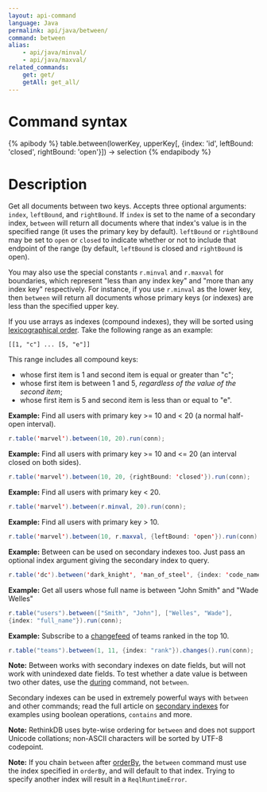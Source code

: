 ```yaml
---
layout: api-command
language: Java
permalink: api/java/between/
command: between
alias:
    - api/java/minval/
    - api/java/maxval/
related_commands:
    get: get/
    getAll: get_all/
---
```


# Command syntax #

{% apibody %}
table.between(lowerKey, upperKey[, {index: 'id', leftBound: 'closed', rightBound: 'open'}])
    &rarr; selection
{% endapibody %}

# Description #

Get all documents between two keys. Accepts three optional arguments: `index`, `leftBound`, and `rightBound`. If `index` is set to the name of a secondary index, `between` will return all documents where that index's value is in the specified range (it uses the primary key by default). `leftBound` or `rightBound` may be set to `open` or `closed` to indicate whether or not to include that endpoint of the range (by default, `leftBound` is closed and `rightBound` is open).

You may also use the special constants `r.minval` and `r.maxval` for boundaries, which represent "less than any index key" and "more than any index key" respectively. For instance, if you use `r.minval` as the lower key, then `between` will return all documents whose primary keys (or indexes) are less than the specified upper key.

If you use arrays as indexes (compound indexes), they will be sorted using [lexicographical order][lo]. Take the following range as an example:

	[[1, "c"] ... [5, "e"]]

This range includes all compound keys:

* whose first item is 1 and second item is equal or greater than "c";
* whose first item is between 1 and 5, *regardless of the value of the second item*;
* whose first item is 5 and second item is less than or equal to "e".

[lo]: https://en.wikipedia.org/wiki/Lexicographical_order

__Example:__ Find all users with primary key >= 10 and < 20 (a normal half-open interval).

```java
r.table('marvel').between(10, 20).run(conn);
```

__Example:__ Find all users with primary key >= 10 and <= 20 (an interval closed on both sides).

```java
r.table('marvel').between(10, 20, {rightBound: 'closed'}).run(conn);
```

__Example:__ Find all users with primary key < 20.

```java
r.table('marvel').between(r.minval, 20).run(conn);
```

__Example:__ Find all users with primary key > 10.

```java
r.table('marvel').between(10, r.maxval, {leftBound: 'open'}).run(conn);
```

__Example:__ Between can be used on secondary indexes too. Just pass an optional index argument giving the secondary index to query.

```java
r.table('dc').between('dark_knight', 'man_of_steel', {index: 'code_name'}).run(conn);
```

__Example:__ Get all users whose full name is between "John Smith" and "Wade Welles"

```java
r.table("users").between(["Smith", "John"], ["Welles", "Wade"],
{index: "full_name"}).run(conn);
```

__Example:__ Subscribe to a [changefeed](/docs/changefeeds/javascript) of teams ranked in the top 10.

```java
r.table("teams").between(1, 11, {index: "rank"}).changes().run(conn);
```

__Note:__ Between works with secondary indexes on date fields, but will not work with unindexed date fields. To test whether a date value is between two other dates, use the [during](/api/java/during) command, not `between`.

Secondary indexes can be used in extremely powerful ways with `between` and other commands; read the full article on [secondary indexes](/docs/secondary-indexes) for examples using boolean operations, `contains` and more.

__Note:__ RethinkDB uses byte-wise ordering for `between` and does not support Unicode collations; non-ASCII characters will be sorted by UTF-8 codepoint.

__Note:__ If you chain `between` after [orderBy](/api/java/order_by), the `between` command must use the index specified in `orderBy`, and will default to that index. Trying to specify another index will result in a `ReqlRuntimeError`.
